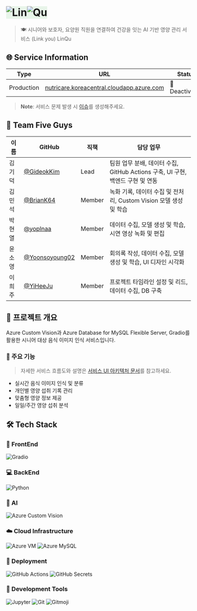 # <img src="https://readme-typing-svg.herokuapp.com?font=Fira+Code&weight=700&size=40&pause=1000&color=FFFFFF&center=true&vCenter=true&repeat=false&random=false&width=65&height=40&lines=Lin" alt="Lin" style="background-color: #E8F5E9;"/><img src="https://readme-typing-svg.herokuapp.com?font=Fira+Code&weight=700&size=40&pause=1000&color=90EE90&center=true&vCenter=true&repeat=false&random=false&width=55&height=40&lines=Qu" alt="Qu" style="background-color: #E8F5E9;"/> 

> 🍽️ 시니어와 보호자, 요양원 직원을 연결하여 건강을 잇는 AI 기반 영양 관리 서비스 (Link you) LinQu

## 🌐 Service Information

| Type | URL | Status |
|------|-----|--------|
| Production | [nutricare.koreacentral.cloudapp.azure.com](https://nutricare.koreacentral.cloudapp.azure.com/) | 🔴 Deactivated |

> **Note**: 서비스 문제 발생 시 [이슈](https://github.com/ms-five-guys/food-decoder/issues)를 생성해주세요.

## 👥 Team Five Guys

| 이름 | GitHub | 직책 | 담당 업무 |
|------|--------|------|----------|
| 김기덕 | [@GideokKim](https://github.com/GideokKim) | Lead | 팀원 업무 분배, 데이터 수집, GitHub Actions 구축, UI 구현, 백엔드 구현 및 연동 |
| 김민석 | [@BrianK64](https://github.com/BrianK64) | Member | 녹화 기록, 데이터 수집 및 전처리, Custom Vision 모델 생성 및 학습 |
| 박현열 | [@yoplnaa](https://github.com/yoplnaa) | Member | 데이터 수집, 모델 생성 및 학습, 시연 영상 녹화 및 편집 |
| 윤소영 | [@Yoonsoyoung02](https://github.com/Yoonsoyoung02) | Member | 회의록 작성, 데이터 수집, 모델 생성 및 학습, UI 디자인 시각화 |
| 이희주 | [@YiHeeJu](https://github.com/YiHeeJu) | Member | 프로젝트 타임라인 설정 및 리드, 데이터 수집, DB 구축 |

## 📝 프로젝트 개요

Azure Custom Vision과 Azure Database for MySQL Flexible Server, Gradio를 활용한 시니어 대상 음식 이미지 인식 서비스입니다.

### 🎯 주요 기능

> 자세한 서비스 흐름도와 설명은 [서비스 UI 아키텍처 문서](https://github.com/ms-five-guys/LinQu/blob/main/docs/service-ui-architecture.md#-5-system-interaction-flow)를 참고하세요.

- 실시간 음식 이미지 인식 및 분류
- 개인별 영양 섭취 기록 관리
- 맞춤형 영양 정보 제공
- 일일/주간 영양 섭취 분석

## 🛠️ Tech Stack

### 🎨 FrontEnd

![Gradio](https://img.shields.io/badge/Gradio-FF6B35?style=for-the-badge&logo=gradio&logoColor=white)

### 💻 BackEnd

![Python](https://img.shields.io/badge/Python-3776AB?style=for-the-badge&logo=python&logoColor=white)

### 🧠 AI

![Azure Custom Vision](https://img.shields.io/badge/Azure%20Custom%20Vision-0078D4?style=for-the-badge&logo=microsoft-azure&logoColor=white)

### ☁️ Cloud Infrastructure

![Azure VM](https://img.shields.io/badge/Azure%20VM-0078D4?style=for-the-badge&logo=microsoft-azure&logoColor=white)
![Azure MySQL](https://img.shields.io/badge/Azure%20MySQL-4479A1?style=for-the-badge&logo=mysql&logoColor=white)

### 🚀 Deployment

![GitHub Actions](https://img.shields.io/badge/GitHub%20Actions-2088FF?style=for-the-badge&logo=github-actions&logoColor=white)
![GitHub Secrets](https://img.shields.io/badge/GitHub%20Secrets-181717?style=for-the-badge&logo=github&logoColor=white)

### 🔨 Development Tools

![Jupyter](https://img.shields.io/badge/Jupyter-F37626?style=for-the-badge&logo=jupyter&logoColor=white)
![Git](https://img.shields.io/badge/Git-F05032?style=for-the-badge&logo=git&logoColor=white)
![Gitmoji](https://img.shields.io/badge/Gitmoji-FFDD44?style=for-the-badge&logo=gitmoji&logoColor=black)

